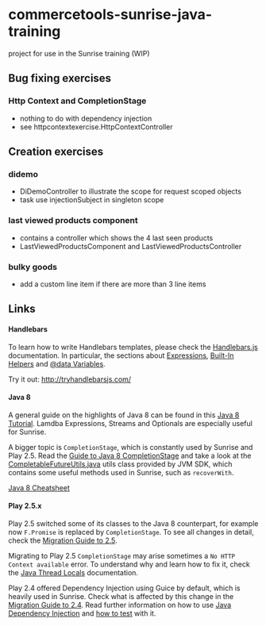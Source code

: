 # commercetools-sunrise-java-training

project for use in the Sunrise training (WIP)

## Bug fixing exercises

### Http Context and CompletionStage
* nothing to do with dependency injection
* see httpcontextexercise.HttpContextController

## Creation exercises

### didemo
* DiDemoController to illustrate the scope for request scoped objects
* task use injectionSubject in singleton scope

### last viewed products component

* contains a controller which shows the 4 last seen products
* LastViewedProductsComponent and LastViewedProductsController

### bulky goods

* add a custom line item if there are more than 3 line items


## Links

#### Handlebars
To learn how to write Handlebars templates, please check the [Handlebars.js](http://handlebarsjs.com/) documentation. In particular, the sections about [Expressions](http://handlebarsjs.com/expressions.html), [Built-In Helpers](http://handlebarsjs.com/builtin_helpers.html) and [@data Variables](http://handlebarsjs.com/reference.html#data).

Try it out: http://tryhandlebarsjs.com/

#### Java 8
A general guide on the highlights of Java 8 can be found in this [Java 8 Tutorial](http://winterbe.com/posts/2014/03/16/java-8-tutorial/). Lamdba Expressions, Streams and Optionals are especially useful for Sunrise.

A bigger topic is `CompletionStage`, which is constantly used by Sunrise and Play 2.5. Read the [Guide to Java 8 CompletionStage](http://www.nurkiewicz.com/2013/05/java-8-definitive-guide-to.html) and take a look at the [CompletableFutureUtils.java](http://commercetools.github.io/commercetools-jvm-sdk/apidocs/io/sphere/sdk/utils/CompletableFutureUtils.html) utils class provided by JVM SDK, which contains some useful methods used in Sunrise, such as `recoverWith`.

[Java 8 Cheatsheet](https://drive.google.com/a/commercetools.de/file/d/0B6I3hlPXzkVhUlJKLXZoTTZKaDQ/view)

#### Play 2.5.x
Play 2.5 switched some of its classes to the Java 8 counterpart, for example now `F.Promise` is replaced by `CompletionStage`. To see all changes in detail, check the [Migration Guide to 2.5](https://www.playframework.com/documentation/2.5.x/JavaMigration25).

Migrating to Play 2.5 `CompletionStage` may arise sometimes a `No HTTP Context available` error. To understand why and learn how to fix it, check the [Java Thread Locals](https://www.playframework.com/documentation/2.5.x/ThreadPools#Java-thread-locals) documentation.

Play 2.4 offered Dependency Injection using Guice by default, which is heavily used in Sunrise. Check what is affected by this change in the [Migration Guide to 2.4](https://www.playframework.com/documentation/2.5.x/Migration24#Dependency-Injection). Read further information on how to use [Java Dependency Injection](https://www.playframework.com/documentation/2.5.x/JavaDependencyInjection) and [how to test](https://www.playframework.com/documentation/2.5.x/JavaFunctionalTest#Injecting-tests) with it.

